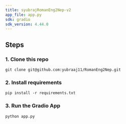 ```yaml
---
title: syubrajRomanEng2Nep-v2
app_file: app.py
sdk: gradio
sdk_version: 4.44.0
---
```


## Steps
### 1. Clone this repo
```
git clone git@github.com:yubraaj11/RomanEng2Nep.git
```
### 2. Install requirements
```
pip install -r requirements.txt
```
### 3. Run the Gradio App
```
python app.py
```
